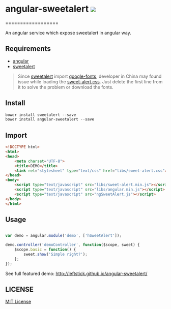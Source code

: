 # angular-sweetalert ![](http://img.shields.io/badge/bower_module-v1.0.0-green.svg) #
==================

An angular service which expose sweetalert in angular way.

## Requirements ##

- [angular][angular-url]
- [sweetalert][sweetalert-url]

> Since [sweetalert][sweetalert-url] import [google-fonts][google-fonts-url], developer in China may found issue while loading the [sweet-alert.css](https://github.com/t4t5/sweetalert/blob/master/lib/sweet-alert.css). Just delete the first line from it to solve the problem or download the fonts.

## Install ##

```powershell
bower install sweetalert --save
bower install angular-sweetalert --save
```

## Import ##

```html
<!DOCTYPE html>
<html>
<head>
    <meta charset="UTF-8">
    <title>DEMO</title>
    <link rel="stylesheet" type="text/css" href="libs/sweet-alert.css">
</head>
<body>
    <script type="text/javascript" src="libs/sweet-alert.min.js"></script>
    <script type="text/javascript" src="libs/angular.min.js"></script>
    <script type="text/javascript" src="ngSweetAlert.js"></script>
</body>
</html>
```

## Usage ##

```javascript

var demo = angular.module('demo', ['hSweetAlert']);

demo.controller('demoController', function($scope, sweet) {
    $scope.basic = function() {
        sweet.show('Simple right?');
    };
});
```

See full featured demo: http://leftstick.github.io/angular-sweetalert/



## LICENSE ##

[MIT License](https://raw.githubusercontent.com/leftstick/angular-sweetalert/master/LICENSE)

[angular-url]: https://angularjs.org/
[sweetalert-url]: http://tristanedwards.me/sweetalert
[google-fonts-url]: http://fonts.googleapis.com/css?family=Open+Sans:400,600,700,300